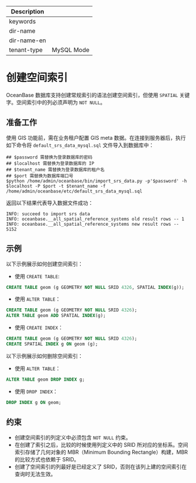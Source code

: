 | Description   |                 |
|---------------|-----------------|
| keywords      |                 |
| dir-name      |                 |
| dir-name-en   |                 |
| tenant-type   | MySQL Mode      |

# 创建空间索引

OceanBase 数据库支持创建常规索引的语法创建空间索引，但使用 `SPATIAL` 关键字。空间索引中的列必须声明为 `NOT NULL`。

## 准备工作

使用 GIS 功能前，需在业务租户配置 GIS meta 数据。在连接到服务器后，执行如下命令将  `default_srs_data_mysql.sql` 文件导入到数据库中：

```shell
## $password 需替换为登录数据库的密码
## $localhost 需替换为登录数据库的 IP
## $tenant_name 需替换为登录数据库的租户名
## $port 需替换为数据库端口号
$python /home/admin/oceanbase/bin/import_srs_data.py -p'$password' -h $localhost -P $port -t $tenant_name -f /home/admin/oceanbase/etc/default_srs_data_mysql.sql
```

返回以下结果代表导入数据文件成功：

```shell
INFO: succeed to import srs data
INFO: oceanbase.__all_spatial_reference_systems old result rows -- 1
INFO: oceanbase.__all_spatial_reference_systems new result rows -- 5152
```

## 示例

以下示例展示如何创建空间索引：

- 使用 `CREATE TABLE`:

```sql
CREATE TABLE geom (g GEOMETRY NOT NULL SRID 4326, SPATIAL INDEX(g));
```

- 使用 `ALTER TABLE`：

```sql
CREATE TABLE geom (g GEOMETRY NOT NULL SRID 4326);
ALTER TABLE geom ADD SPATIAL INDEX(g);
```

- 使用 `CREATE INDEX`：

```sql
CREATE TABLE geom (g GEOMETRY NOT NULL SRID 4326);
CREATE SPATIAL INDEX g ON geom (g);
```

以下示例展示如何删除空间索引：

- 使用 `ALTER TABLE`：

```sql
ALTER TABLE geom DROP INDEX g;
```

- 使用 `DROP INDEX`：

```sql
DROP INDEX g ON geom;
```

## 约束

* 创建空间索引的列定义中必须包含 `NOT NULL` 约束。
* 在创建了索引之后，比较的时候使用列定义中的 SRID 所对应的坐标系。空间索引存储了几何对象的 MBR（Minimum Bounding Rectangle）构建，MBR 的比较方式也依赖于 SRID。
* 创建了空间索引的列最好是已经定义了 SRID，否则在该列上建的空间索引在查询时无法生效。
